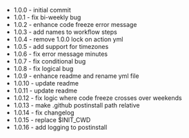  - 1.0.0 - initial commit
 - 1.0.1 - fix bi-weekly bug
 - 1.0.2 - enhance code freeze error message
 - 1.0.3 - add names to workflow steps
 - 1.0.4 - remove 1.0.0 lock on action yml
 - 1.0.5 - add support for timezones
 - 1.0.6 - fix error message minutes
 - 1.0.7 - fix conditional bug
 - 1.0.8 - fix logical bug
 - 1.0.9 - enhance readme and rename yml file
 - 1.0.10 - update readme
 - 1.0.11 - update readme
 - 1.0.12 - fix logic where code freeze crosses over weekends
 - 1.0.13 - make .github postinstall path relative
 - 1.0.14 - fix changelog
 - 1.0.15 - replace $INIT_CWD
 - 1.0.16 - add logging to postinstall
